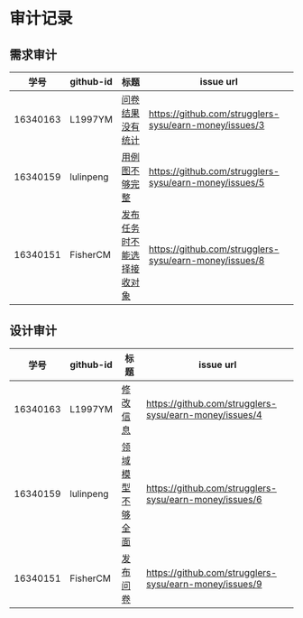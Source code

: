 # 审计记录
## 需求审计


| 学号 | github-id | 标题 | issue url |
| -- | -- | ---- | ------ |
| 16340163 | L1997YM | [问卷结果没有统计](https://github.com/strugglers-sysu/earn-money/issues/3) | https://github.com/strugglers-sysu/earn-money/issues/3 |
| 16340159 | lulinpeng | [用例图不够完整](https://github.com/strugglers-sysu/earn-money/issues/5) | https://github.com/strugglers-sysu/earn-money/issues/5 |
| 16340151 | FisherCM | [发布任务时不能选择接收对象](https://github.com/strugglers-sysu/earn-money/issues/8) | https://github.com/strugglers-sysu/earn-money/issues/8 |



## 设计审计


| 学号 | github-id | 标题 | issue url |
| -- | -- | ---- | ------ |
| 16340163 | L1997YM | [修改信息](https://github.com/strugglers-sysu/earn-money/issues/4) | https://github.com/strugglers-sysu/earn-money/issues/4 |
| 16340159 | lulinpeng | [领域模型不够全面](https://github.com/strugglers-sysu/earn-money/issues/6) | https://github.com/strugglers-sysu/earn-money/issues/6 |
| 16340151 | FisherCM | [发布问卷](https://github.com/strugglers-sysu/earn-money/issues/9) | https://github.com/strugglers-sysu/earn-money/issues/9 |



